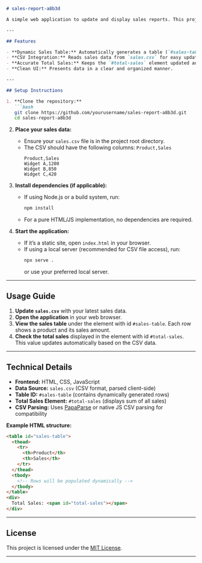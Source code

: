 ```markdown
# sales-report-a8b3d

A simple web application to update and display sales reports. This project reads sales data from a `sales.csv` file and generates a table listing each product with its corresponding sales amount. The total sales value is always kept accurate and up to date.

---

## Features

- **Dynamic Sales Table:** Automatically generates a table (`#sales-table`) displaying all products and their sales amounts.
- **CSV Integration:** Reads sales data from `sales.csv` for easy updates.
- **Accurate Total Sales:** Keeps the `#total-sales` element updated and correct.
- **Clean UI:** Presents data in a clear and organized manner.

---

## Setup Instructions

1. **Clone the repository:**
   ```bash
   git clone https://github.com/yourusername/sales-report-a8b3d.git
   cd sales-report-a8b3d
   ```

2. **Place your sales data:**
   - Ensure your `sales.csv` file is in the project root directory.
   - The CSV should have the following columns: `Product,Sales`
     ```
     Product,Sales
     Widget A,1200
     Widget B,850
     Widget C,420
     ```

3. **Install dependencies (if applicable):**
   - If using Node.js or a build system, run:
     ```bash
     npm install
     ```
   - For a pure HTML/JS implementation, no dependencies are required.

4. **Start the application:**
   - If it’s a static site, open `index.html` in your browser.
   - If using a local server (recommended for CSV file access), run:
     ```bash
     npx serve .
     ```
     or use your preferred local server.

---

## Usage Guide

1. **Update `sales.csv`** with your latest sales data.
2. **Open the application** in your web browser.
3. **View the sales table** under the element with id `#sales-table`. Each row shows a product and its sales amount.
4. **Check the total sales** displayed in the element with id `#total-sales`. This value updates automatically based on the CSV data.

---

## Technical Details

- **Frontend:** HTML, CSS, JavaScript
- **Data Source:** `sales.csv` (CSV format, parsed client-side)
- **Table ID:** `#sales-table` (contains dynamically generated rows)
- **Total Sales Element:** `#total-sales` (displays sum of all sales)
- **CSV Parsing:** Uses [PapaParse](https://www.papaparse.com/) or native JS CSV parsing for compatibility

**Example HTML structure:**
```html
<table id="sales-table">
  <thead>
    <tr>
      <th>Product</th>
      <th>Sales</th>
    </tr>
  </thead>
  <tbody>
    <!-- Rows will be populated dynamically -->
  </tbody>
</table>
<div>
  Total Sales: <span id="total-sales"></span>
</div>
```

---

## License

This project is licensed under the [MIT License](LICENSE).

---
```
